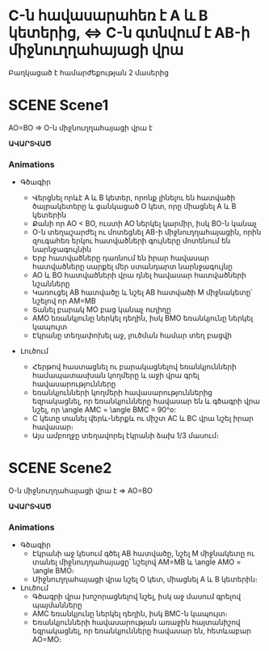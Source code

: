 # C-ն հավասարահեռ է A և B կետերից, <=> C-ն գտնվում է AB-ի միջնուղղահայացի վրա

Բաղկացած է համարժեքության 2 մասերից

# SCENE Scene1
AO=BO => O-ն միջնուղղահայացի վրա է

**ԱՎԱՐՏՎԱԾ**

### Animations
- Գծագիր
    - Վերցնել որևէ A և B կետեր, որոնք լինելու են հատվածի ծայրակետերը և ցանկացած O կետ, որը միացնել A և B կետերին
    - Քանի որ AO < BO, ուստի AO ներկել կարմիր, իսկ BO-ն կանաչ
    - O-ն տեղաշարժել ու մոտեցնել AB-ի միջնուղղահայացին, որին զուգահեռ երկու հատվածների գույները մոտենում են նարնջագույնին
    - Երբ հատվածները դառնում են իրար հավասար հատվածները սարքել մեր ստանդարտ նարնջագույնը
    - AO և BO հատվածների վրա դնել հավասար հատվածների նշանները
    - Կառուցել AB հատվածը և նշել AB հատվածի M միջնակետը՝ նշելով որ AM=MB
    - Տանել բարակ MO բաց կանաչ ուղիղը
    - AMO եռանկյունը ներկել դեղին, իսկ BMO եռանկյունը ներկել կապույտ
    - Էկրանը տեղափոխել աջ, լուծման համար տեղ բացվի

- Լուծում
    - Հերթով հաստացնել ու բարակացնելով եռանկյունների համապատասխան կողմերը և աջի վրա գրել հավասարությունները
    - եռանկյունների կողմերի հավասարություններից եզրակացնել, որ եռանկյունները հավասար են և գծագրի վրա նշել, որ \angle AMC = \angle BMC = 90^o:
    - C կետը տանել վերև-ներքև ու միշտ AC և BC վրա նշել իրար հավասար։
    - Այս ամբողջը տեղավորել էկրանի ձախ 1/3 մասում։



# SCENE Scene2
O-ն միջնուղղահայացի վրա է => AO=BO

**ԱՎԱՐՏՎԱԾ**

### Animations
- Գծագիր
    - Էկրանի աջ կեսում գծել AB հատվածը, նշել M միջնակետը ու տանել միջնուղղահայացը՝ նշելով AM=MB և \angle AMO = \angle BMO։
    - Միջնուղղահայացի վրա նշել O կետ, միացնել A և B կետերին։
- Լուծում
    - Գծագրի վրա խոշորացնելով նշել, իսկ աջ մասում գրելով  պայմանները
    - AMC եռանկյունը ներկել դեղին, իսկ BMC-ն կապույտ։
    - Եռանկյունների հավասարության առաջին հայտանիշով եզրակացնել, որ եռանկյունները հավասար են, հետևաբար AO=MO։

